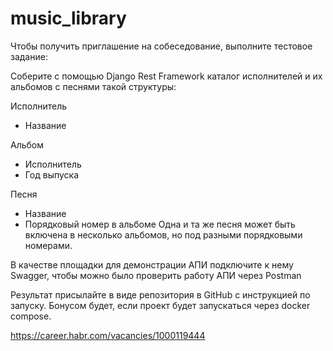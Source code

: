 # music_library

Чтобы получить приглашение на собеседование, выполните тестовое задание:

Соберите с помощью Django Rest Framework каталог исполнителей и их альбомов с песнями такой структуры:

Исполнитель
- Название

Альбом
- Исполнитель
- Год выпуска
  
Песня
- Название
- Порядковый номер в альбоме
Одна и та же песня может быть включена в несколько альбомов, но под разными порядковыми номерами.

В качестве площадки для демонстрации АПИ подключите к нему Swagger, чтобы можно было проверить работу АПИ через Postman

Результат присылайте в виде репозитория в GitHub с инструкцией по запуску. Бонусом будет, если проект будет запускаться через docker compose.

https://career.habr.com/vacancies/1000119444
